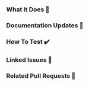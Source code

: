 ### What It Does 🔎
<!-- A concise description of what this pull request does. -->

### Documentation Updates 📘
<!-- Any specific updates to the documentation ? -->

### How To Test ✔️
<!--
Example: steps to acces new features:
1. In this context...
2. Run '...'
4. See behavior...
-->

### Linked Issues 🎫
<!-- You may use the [appropriated syntax](https://docs.github.com/en/issues/tracking-your-work-with-issues/linking-a-pull-request-to-an-issue#linking-a-pull-request-to-an-issue-using-a-keyword) to close or resolve linked issues. -->
  
### Related Pull Requests 🔀
<!-- Any other pull request somehow related to this new one ? -->

